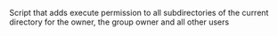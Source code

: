 Script that adds execute permission to all subdirectories of the current directory for the owner, the group owner and all other users
